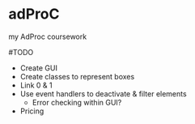 adProC
======

my AdProc coursework

#TODO

* Create GUI
* Create classes to represent boxes
* Link 0 & 1
* Use event handlers to deactivate & filter elements
    + Error checking within GUI?
* Pricing